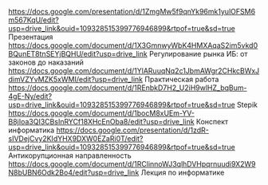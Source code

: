 https://docs.google.com/presentation/d/1ZmgMw5f9qnYk96mk1yulOFSM6m567KqU/edit?usp=drive_link&ouid=109328515399776946899&rtpof=true&sd=true Презентация
https://docs.google.com/document/d/1X3GmnwyWbK4HMXAqaS2im5vkd0BQunET8tnSEYjBQHU/edit?usp=drive_link Регулирование рынка ИБ: от законов до наказаний
https://docs.google.com/document/d/1YlARuuqNq2c1JbmAWgr2CHkcBWxJdimVZYvMZK5xWMI/edit?usp=drive_link Практическая работа
https://docs.google.com/document/d/1REnbkD7H2_U2iH9wlHZ_bqBum-4gE-Ny/edit?usp=drive_link&ouid=109328515399776946899&rtpof=true&sd=true Stepik
https://docs.google.com/document/d/1bocM8xUEm-YV-B8jIoa3QI3CBsInRYCf18XHcEnOba8/edit?usp=drive_link Конспект информатика
https://docs.google.com/presentation/d/1zdR-sIVDejCvy2KIdYHX9DXW0EZaRi0T/edit?usp=drive_link&ouid=109328515399776946899&rtpof=true&sd=true Антикорупционная направленность
https://docs.google.com/document/d/1RClinnoWJ3qlhDVHpqrnuudi9X2W9N8bUBN6Odk2Bo4/edit?usp=drive_link Лекция по информатике
